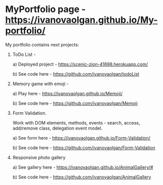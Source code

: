 # MyPortfolio page - https://ivanovaolgan.github.io/My-portfolio/

My portfolio contains next projects:


1) ToDo List - 

    a) Deployed project - https://scenic-zion-41698.herokuapp.com/
    
    b) See code here - https://github.com/ivanovaolgan/todoList

2) Memory game with emoji - 

    a) Play here - https://ivanovaolgan.github.io/Memoji/
    
    b) See code here - https://github.com/ivanovaolgan/Memoji
    

3)  Form Validation. 

    Work with DOM elements, methods, events - search, access, add/remove class, delegation event model.

    a) See form here - https://ivanovaolgan.github.io/Form-Validation/
    
    b) See code here - https://github.com/ivanovaolgan/Form-Validation

    
4) Responsive photo gallery 

    a) See gallery here - https://ivanovaolgan.github.io/AnimalGallery/#
    
    b) See code here - https://github.com/ivanovaolgan/AnimalGallery
    


